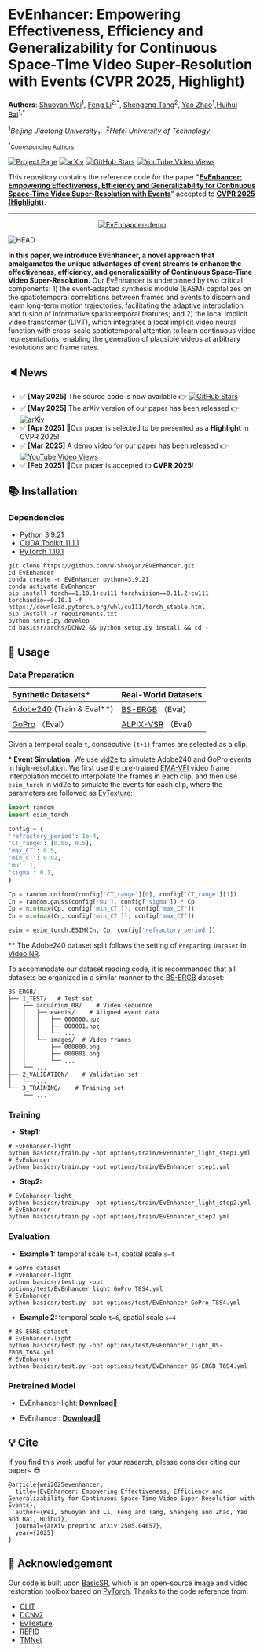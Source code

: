 # EvEnhancer: Empowering Effectiveness, Efficiency and Generalizability for Continuous Space-Time Video Super-Resolution with Events (CVPR 2025, Highlight)

**Authors**: [Shuoyan Wei](https://github.com/W-Shuoyan)<sup>1</sup>, [Feng Li](https://lifengcs.github.io/)<sup>2,\*</sup>, [Shengeng Tang](https://tangshengeng.github.io/)<sup>2</sup>, [Yao Zhao](https://scholar.google.com/citations?user=474TbQYAAAAJ&hl=en&oi=ao)<sup>1</sup>,[Huihui Bai](https://scholar.google.com/citations?user=iXuCUcQAAAAJ&hl=en&oi=ao)<sup>1,\*</sup>

<sup>1</sup>*Beijing Jiaotong University*， <sup>2</sup>*Hefei University of Technology*

<small><sup>\*</sup>Corresponding Authors</small>

[![Project Page](https://img.shields.io/badge/Project%20Page-Visit-blue)](https://w-shuoyan.github.io/EvEnhancer.gitub.io/)
[![arXiv](https://img.shields.io/badge/arXiv-2505.04657-da282a)](https://arxiv.org/abs/2505.04657)
[![GitHub Stars](https://img.shields.io/github/stars/W-Shuoyan/EvEnhancer?style=social)](https://github.com/W-Shuoyan/EvEnhancer)
[![YouTube Video Views](https://img.shields.io/youtube/views/GenHXBxqXsc)](https://youtu.be/GenHXBxqXsc)

This repository contains the reference code for the paper "[**EvEnhancer: Empowering Effectiveness, Efficiency and Generalizability for Continuous Space-Time Video Super-Resolution with Events**](https://arxiv.org/pdf/2505.04657)" accepted to [**CVPR 2025 (Highlight)**](https://cvpr.thecvf.com/virtual/2025/poster/32886).

---

<p align="center">
  <a href="https://youtu.be/GenHXBxqXsc">
    <img src="figures/demo.png" alt="EvEnhancer-demo"/>
  </a>
</p>

![HEAD](figures/head.png)

**In this paper, we introduce EvEnhancer, a novel approach that amalgamates the unique advantages of event streams to enhance the effectiveness, efficiency, and generalizability of Continuous Space-Time Video Super-Resolution.** Our EvEnhancer is underpinned by two critical components: 1) the event-adapted synthesis module (EASM) capitalizes on the spatiotemporal correlations between frames and events to discern and learn long-term motion trajectories, facilitating the adaptive interpolation and fusion of informative spatiotemporal features; and 2) the local implicit video transformer (LIVT), which integrates a local implicit video neural function with cross-scale spatiotemporal attention to learn continuous video representations, enabling the generation of plausible videos at arbitrary resolutions and frame rates.

## 🔈News

- ✅ **[May 2025]** The source code is now available 👉 [![GitHub Stars](https://img.shields.io/github/stars/W-Shuoyan/EvEnhancer?style=social)](https://github.com/W-Shuoyan/EvEnhancer)
- ✅ **[May 2025]** The arXiv version of our paper has been released 👉 [![arXiv](https://img.shields.io/badge/arXiv-2505.04657-da282a)](https://arxiv.org/abs/2505.04657)
- ✅ **[Apr 2025]** 🎉Our paper is selected to be presented as a **Highlight** in CVPR 2025!
- ✅ **[Mar 2025]** A demo video for our paper has been released 👉 [![YouTube Video Views](https://img.shields.io/youtube/views/GenHXBxqXsc)](https://youtu.be/GenHXBxqXsc)
- ✅ **[Feb 2025]** 🎉Our paper is accepted to **CVPR 2025**!

## 📚 Installation

### Dependencies

- [Python 3.9.21](https://www.python.org/downloads/release/python-3921/)
- [CUDA Toolkit 11.1.1](https://developer.nvidia.com/cuda-11.1.1-download-archive)
- [PyTorch 1.10.1](https://pytorch.org/get-started/previous-versions/#v1101)

```shell
git clone https://github.com/W-Shuoyan/EvEnhancer.git
cd EvEnhancer
conda create -n EvEnhancer python=3.9.21
conda activate EvEnhancer
pip install torch==1.10.1+cu111 torchvision==0.11.2+cu111 torchaudio==0.10.1 -f https://download.pytorch.org/whl/cu111/torch_stable.html
pip install -r requirements.txt
python setup.py develop
cd basicsr/archs/DCNv2 && python setup.py install && cd -
```

## 🚀 Usage

### Data Preparation

| Synthetic Datasets*  | Real-World Datasets |
|:--------------------|:--------------------|
| [Adobe240](https://www.cs.ubc.ca/labs/imager/tr/2017/DeepVideoDeblurring/) (Train & Eval**) | [BS-ERGB](https://github.com/uzh-rpg/timelens-pp/)  （Eval）|
| [GoPro](https://seungjunnah.github.io/Datasets/gopro.html) （Eval）| [ALPIX-VSR](https://github.com/yunfanLu/INR-Event-VSR) （Eval）|

Given a temporal scale `t`, consecutive `(t+1)` frames are selected as a clip.

\* **Event Simulation:** We use [vid2e](https://github.com/uzh-rpg/rpg_vid2e) to simulate Adobe240 and GoPro events in high-resolution. We first use the pre-trained [EMA-VFI](https://github.com/MCG-NJU/EMA-VFI) video frame interpolation model to interpolate the frames in each clip, and then use `esim_torch` in vid2e to simulate the events for each clip, where the parameters are followed as [EvTexture](https://github.com/DachunKai/EvTexture):

```python
import random
import esim_torch

config = {
'refractory_period': 1e-4,
'CT_range': [0.05, 0.5],
'max_CT': 0.5,
'min_CT': 0.02,
'mu': 1,
'sigma': 0.1,
}

Cp = random.uniform(config['CT_range'][0], config['CT_range'][1])
Cn = random.gauss(config['mu'], config['sigma']) * Cp
Cp = min(max(Cp, config['min_CT']), config['max_CT'])
Cn = min(max(Cn, config['min_CT']), config['max_CT'])

esim = esim_torch.ESIM(Cn, Cp, config['refractory_period'])
```

\** The Adobe240 dataset split follows the setting of `Preparing Dataset` in [VideoINR](https://github.com/Picsart-AI-Research/VideoINR-Continuous-Space-Time-Super-Resolution#preparing-dataset).

To accommodate our dataset reading code, it is recommended that all datasets be organized in a similar manner to the [BS-ERGB](https://github.com/uzh-rpg/timelens-pp/) dataset:

```shell
BS-ERGB/ 
├── 1_TEST/   # Test set
│   ├── acquarium_08/    # Video sequence
│   │   ├── events/    # Aligned event data         
│   │   │   ├── 000000.npz
│   │   │   ├── 000001.npz
│   │   │   └── ...
│   │   └── images/  # Video frames         
│   │       ├── 000000.png
│   │       ├── 000001.png
│   │       └── ...
│   └── ...
├── 2_VALIDATION/    # Validation set      
│   └── ...
└── 3_TRAINING/    # Training set   
    └── ...
```

### Training

- **Step1:**

```shell
# EvEnhancer-light
python basicsr/train.py -opt options/train/EvEnhancer_light_step1.yml 
# EvEnhancer
python basicsr/train.py -opt options/train/EvEnhancer_step1.yml
```

- **Step2:**

```shell
# EvEnhancer-light
python basicsr/train.py -opt options/train/EvEnhancer_light_step2.yml 
# EvEnhancer
python basicsr/train.py -opt options/train/EvEnhancer_step2.yml
```

### Evaluation

- **Example 1:** temporal scale `t=4`, spatial scale `s=4`

```shell
# GoPro dataset
# EvEnhancer-light
python basicsr/test.py -opt options/test/EvEnhancer_light_GoPro_T8S4.yml 
# EvEnhancer
python basicsr/test.py -opt options/test/EvEnhancer_GoPro_T8S4.yml
```

- **Example 2:** temporal scale `t=6`, spatial scale `s=4`

```shell
# BS-EGRB dataset
# EvEnhancer-light
python basicsr/test.py -opt options/test/EvEnhancer_light_BS-ERGB_T6S4.yml
# EvEnhancer
python basicsr/test.py -opt options/test/EvEnhancer_BS-ERGB_T6S4.yml
```

### Pretrained Model

- EvEnhancer-light: [**Download🔗**](https://drive.google.com/drive/folders/1SRB3oyDldqEPGlsU3GxB983fsAG_rIzN?usp=sharing)

- EvEnhancer: [**Download🔗**](https://drive.google.com/drive/folders/1n_Wm2xpsPBkYVnUKAW5v_XxPD5H8S0eT?usp=sharing)

## 💡 Cite

If you find this work useful for your research, please consider citing our paper~ 😎

```shell
@article{wei2025evenhancer,
  title={EvEnhancer: Empowering Effectiveness, Efficiency and Generalizability for Continuous Space-Time Video Super-Resolution with Events},
  author={Wei, Shuoyan and Li, Feng and Tang, Shengeng and Zhao, Yao and Bai, Huihui},
  journal={arXiv preprint arXiv:2505.04657},
  year={2025}
}
```

## 📕 Acknowledgement

Our code is built upon [BasicSR](https://github.com/XPixelGroup/BasicSR), which is an open-source image and video restoration toolbox based on [PyTorch](https://pytorch.org/). Thanks to the code reference from:

- [CLIT](https://github.com/jaroslaw1007/CLIT)
- [DCNv2](https://github.com/lbin/DCNv2)
- [EvTexture](https://github.com/DachunKai/EvTexture)
- [REFID](https://github.com/AHupuJR/REFID)
- [TMNet](https://github.com/CS-GangXu/TMNet)
